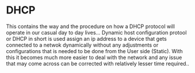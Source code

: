 # DHCP
This contains the  way and the procedure on how a DHCP protocol will operate in our casual day to day lives...
Dynamic host configuration protool or DHCP in short is used assign an ip address to a device that gets connected to a netwok dynamically without any adjustments or configurations that is needed to be done from the User side (Static).
With this it becomes much more easier to deal with the network and any issue that may come across can be corrected with relatively lesser time required..
